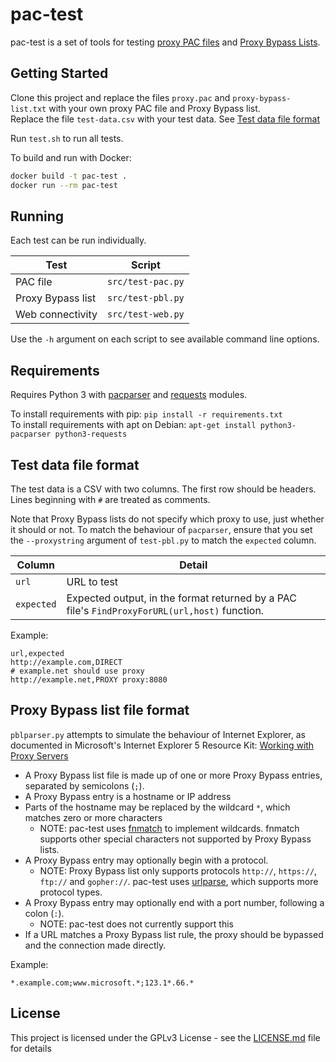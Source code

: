# pac-test

pac-test is a set of tools for testing [proxy PAC files](https://en.wikipedia.org/wiki/Proxy_auto-config) and [Proxy Bypass Lists](https://technet.microsoft.com/en-us/library/cc939852.aspx#EBAA).

## Getting Started

Clone this project and replace the files `proxy.pac` and `proxy-bypass-list.txt` with your own proxy PAC file and Proxy Bypass list.  
Replace the file `test-data.csv` with your test data. See [Test data file format](#test-data-file-format)

Run `test.sh` to run all tests.

To build and run with Docker:

```sh
docker build -t pac-test .
docker run --rm pac-test
```

## Running

Each test can be run individually.

| Test | Script |
|------|--------|
| PAC file | `src/test-pac.py` |
| Proxy Bypass list | `src/test-pbl.py` |
| Web connectivity | `src/test-web.py` |

Use the `-h` argument on each script to see available command line options.

## Requirements

Requires Python 3 with [pacparser](http://pacparser.manugarg.com/) and [requests](http://docs.python-requests.org/en/master/) modules.

To install requirements with pip: `pip install -r requirements.txt`  
To install requirements with apt on Debian: `apt-get install python3-pacparser python3-requests`

## Test data file format

The test data is a CSV with two columns. The first row should be headers. Lines beginning with `#` are treated as comments.

Note that Proxy Bypass lists do not specify which proxy to use, just whether it should or not. To match the behaviour of `pacparser`, ensure that you set the `--proxystring` argument of `test-pbl.py` to match the `expected` column.

| Column     | Detail |
|------------|--------|
| `url`      | URL to test |
| `expected` | Expected output, in the format returned by a PAC file's `FindProxyForURL(url,host)` function.

Example:

```csv
url,expected
http://example.com,DIRECT
# example.net should use proxy
http://example.net,PROXY proxy:8080
```

## Proxy Bypass list file format

`pblparser.py` attempts to simulate the behaviour of Internet Explorer, as documented in Microsoft's Internet Explorer 5 Resource Kit: [Working with Proxy Servers](https://technet.microsoft.com/en-us/library/cc939852.aspx#EBAA)

* A Proxy Bypass list file is made up of one or more Proxy Bypass entries, separated by semicolons (`;`).
* A Proxy Bypass entry is a hostname or IP address
* Parts of the hostname may be replaced by the wildcard `*`, which matches zero or more characters
  * NOTE: pac-test uses [fnmatch](https://docs.python.org/library/fnmatch.html) to implement wildcards. fnmatch supports other special characters not supported by Proxy Bypass lists.
* A Proxy Bypass entry may optionally begin with a protocol.
  * NOTE: Proxy Bypass list only supports protocols `http://`, `https://`, `ftp://` and `gopher://`. pac-test uses [urlparse](https://docs.python.org/2/library/urlparse.html), which supports more protocol types.
* A Proxy Bypass entry may optionally end with a port number, following a colon (`:`).
  * NOTE: pac-test does not currently support this
* If a URL matches a Proxy Bypass list rule, the proxy should be bypassed and the connection made directly.

Example:

```text
*.example.com;www.microsoft.*;123.1*.66.*
```

## License

This project is licensed under the GPLv3 License - see the [LICENSE.md](LICENSE.md) file for details
